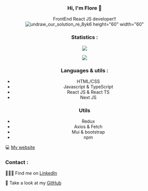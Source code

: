 <center>

### Hi, I'm Flore 👋
  
 FrontEnd React JS developer!!
 ![undraw_our_solution_re_8yk6 height="60" width="60"](https://user-images.githubusercontent.com/67862441/168171846-95b8d1d6-caa6-4560-ab16-0901d29520ee.svg)
 
 ### Statistics : 
 ![](https://github-readme-stats.vercel.app/api/top-langs/?username=Flower-dev&hide_langs_below=8&count_private=true) 
 
 ![](https://github-readme-stats.vercel.app/api?username=Flower-dev&show_icons=true&count_private=true)


### Languages & utils : 
- HTML/CSS
- Javascript & TypeScript
- React JS & React TS
- Next JS
  
### Utils
- Redux
- Axios & Fetch
- Mui & bootstrap
- npm
  
</center>


💻 [My website](https://flower-dev.github.io)

### Contact :


👩🏼‍💻 Find me on [LinkedIn](https://frama.link/lienversmonlinkedin)

:file_folder: Take a look at my [GitHub](https://github.com/Flower-dev)
<!--
**Flower-dev/Flower-dev** is a ✨ _special_ ✨ repository because its `README.md` (this file) appears on your GitHub profile.

Here are some ideas to get you started:

- 🔭 I’m currently working on ...
- 🌱 I’m currently learning ...
- 👯 I’m looking to collaborate on ...
- 🤔 I’m looking for help with ...
- 💬 Ask me about ...
- 📫 How to reach me: ...
- 😄 Pronouns: ...
- ⚡ Fun fact: ...
-->
